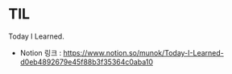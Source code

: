 # TIL

Today I Learned.

- Notion 링크 : https://www.notion.so/munok/Today-I-Learned-d0eb4892679e45f88b3f35364c0aba10
